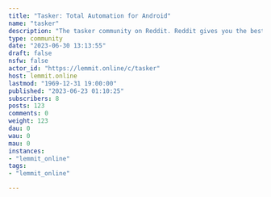 ```yaml
---
title: "Tasker: Total Automation for Android" 
name: "tasker"
description: "The tasker community on Reddit. Reddit gives you the best of the internet in one place."
type: community
date: "2023-06-30 13:13:55"
draft: false
nsfw: false
actor_id: "https://lemmit.online/c/tasker"
host: lemmit.online
lastmod: "1969-12-31 19:00:00"
published: "2023-06-23 01:10:25"
subscribers: 8
posts: 123
comments: 0
weight: 123
dau: 0
wau: 0
mau: 0
instances:
- "lemmit_online"
tags: 
- "lemmit_online"

---
```

